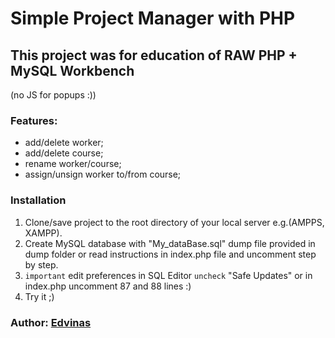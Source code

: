 # Simple Project Manager with PHP

## This project was for education of RAW PHP + MySQL Workbench
(no JS for popups :))

### Features:
  - add/delete worker;
  - add/delete course;
  - rename worker/course;
  - assign/unsign worker to/from course;

### Installation

1) Clone/save project to the root directory of your local server e.g.(AMPPS, XAMPP).
2) Create MySQL database with "My_dataBase.sql" dump file provided in dump folder or
read instructions in index.php file and uncomment step by step.
3) `important` edit preferences in SQL Editor `uncheck` "Safe Updates" or 
in index.php uncomment 87 and 88 lines :)
4) Try it ;)

### Author: [Edvinas](https://github.com/Edvinas-S)
